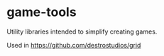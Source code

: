 # game-tools

Utility libraries intended to simplify creating games.

Used in https://github.com/destrostudios/grid
